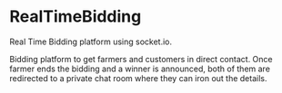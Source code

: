 # RealTimeBidding
Real Time Bidding platform using socket.io.

Bidding platform to get farmers and customers in direct contact.
Once farmer ends the bidding and a winner is announced, both of them are redirected to a private chat room where they can iron out the details.
